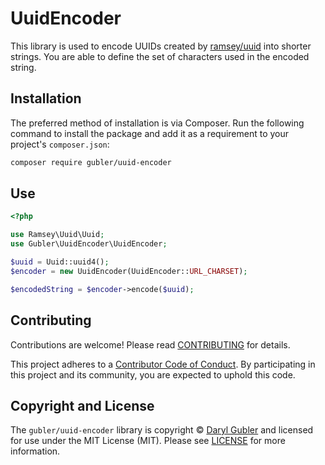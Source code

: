 # UuidEncoder

This library is used to encode UUIDs created by [ramsey/uuid][ramsey-uuid] into shorter strings. You are able to define the set of characters used in the encoded string.

## Installation

The preferred method of installation is via Composer. Run the following command to install the package and add it as a requirement to your project's `composer.json`:

```bash
composer require gubler/uuid-encoder
```

## Use

```php
<?php

use Ramsey\Uuid\Uuid;
use Gubler\UuidEncoder\UuidEncoder;

$uuid = Uuid::uuid4();
$encoder = new UuidEncoder(UuidEncoder::URL_CHARSET);

$encodedString = $encoder->encode($uuid);
```




## Contributing

Contributions are welcome! Please read [CONTRIBUTING][contributing] for details.

This project adheres to a [Contributor Code of Conduct][conduct]. By participating in this project and its community, you are expected to uphold this code.

## Copyright and License

The `gubler/uuid-encoder` library is copyright © [Daryl Gubler](http://dev88.co/) and licensed for use under the MIT License (MIT). Please see [LICENSE][] for more information.

[ramsey-uuid]: https://github.com/ramsey/uuid
[conduct]: https://github.com/gubler/uuid-encoder/blob/master/CODE_OF_CONDUCT.md
[composer]: http://getcomposer.org/
[contributing]: https://github.com/gubler/uuid-encoder/blob/master/CONTRIBUTING.md
[source]: https://github.com/gubler/uuid-encoder
[release]: https://packagist.org/packages/gubler/uuid-encoder
[license]: https://github.com/gubler/uuid-encoder/blob/master/LICENSE
[build]: https://travis-ci.org/gubler/uuid-encoder
[coverage]: https://coveralls.io/r/gubler/uuid-encoder?branch=master
[downloads]: https://packagist.org/packages/gubler/uuid-encoder
